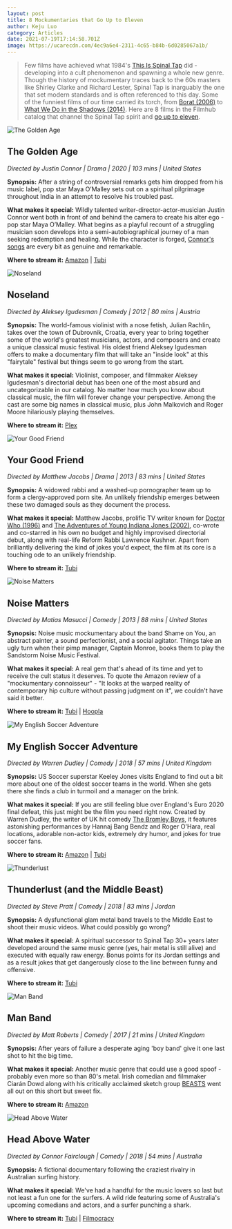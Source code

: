 ```yaml
---
layout: post
title: 8 Mockumentaries that Go Up to Eleven
author: Keju Luo
category: Articles
date: 2021-07-19T17:14:58.701Z
image: https://ucarecdn.com/4ec9a6e4-2311-4c65-b84b-6d0285067a1b/
---
```

> Few films have achieved what 1984's [This Is Spinal Tap](https://www.themoviedb.org/movie/11031-this-is-spinal-tap) did - developing into a cult phenomenon and spawning a whole new genre. Though the history of mockumentary traces back to the 60s masters like Shirley Clarke and Richard Lester, Spinal Tap is inarguably the one that set modern standards and is often referenced to this day. Some of the funniest films of our time carried its torch, from [Borat (2006)](https://www.themoviedb.org/movie/496-borat-cultural-learnings-of-america-for-make-benefit-glorious-nation-of-kazakhstan) to [What We Do in the Shadows (2014)](https://www.themoviedb.org/movie/246741-what-we-do-in-the-shadows). Here are 8 films in the Filmhub catalog that channel the Spinal Tap spirit and [go up to eleven](https://www.youtube.com/watch?v=4xgx4k83zzc).

![The Golden Age](https://ucarecdn.com/909d2465-8bae-4105-8009-33a1574d6518/-/resize/1460x/-/format/auto/-/quality/smart/ "The Golden Age")

## The Golden Age

*Directed by Justin Connor \| Drama \| 2020 \| 103 mins \| United States*

**Synopsis:** After a string of controversial remarks gets him dropped from his music label, pop star Maya O’Malley sets out on a spiritual pilgrimage throughout India in an attempt to resolve his troubled past.

**What makes it special:** Wildly talented writer-director-actor-musician Justin Connor went both in front of and behind the camera to create his alter ego - pop star Maya O’Malley. What begins as a playful recount of a struggling musician soon develops into a semi-autobiographical journey of a man seeking redemption and healing. While the character is forged, [Connor's songs](https://open.spotify.com/album/07XjsFJiag7qAIAH5UNAyr) are every bit as genuine and remarkable.

**Where to stream it:** [Amazon](https://www.amazon.com/Golden-Age-Justin-Connor/dp/B08M9Z1YKC/) \| [Tubi](https://tubitv.com/movies/562122/the-golden-age)

![Noseland](https://ucarecdn.com/ab2773d1-7723-47d8-acf5-bf91a6e6a548/-/resize/1460x/-/format/auto/-/quality/smart/ "Noseland")

## Noseland

_Directed by Aleksey Igudesman \| Comedy \| 2012 \| 80 mins \| Austria_

**Synopsis:** The world-famous violinist with a nose fetish, Julian Rachlin, takes over the town of Dubrovnik, Croatia, every year to bring together some of the world's greatest musicians, actors, and composers and create a unique classical music festival. His oldest friend Aleksey Igudesman offers to make a documentary film that will take an "inside look" at this "fairytale" festival but things seem to go wrong from the start.

**What makes it special:** Violinist, composer, and filmmaker Aleksey Igudesman's directorial debut has been one of the most absurd and uncategorizable in our catalog. No matter how much you know about classical music, the film will forever change your perspective. Among the cast are some big names in classical music, plus John Malkovich and Roger Moore hilariously playing themselves.

**Where to stream it:** [Plex](https://watch.plex.tv/movie/noseland)

![Your Good Friend](https://ucarecdn.com/eb4828b7-7105-4e9e-bd0b-b93dfa4d7537/-/resize/1460x/-/format/auto/-/quality/smart/ "Your Good Friend")

## Your Good Friend

*Directed by Matthew Jacobs \| Drama \| 2013 \| 83 mins \| United States*

**Synopsis:** A widowed rabbi and a washed-up pornographer team up to form a clergy-approved porn site. An unlikely friendship emerges between these two damaged souls as they document the process.

**What makes it special:** Matthew Jacobs, prolific TV writer known for [Doctor Who (1996)](https://www.themoviedb.org/movie/15691-doctor-who-the-movie) and [The Adventures of Young Indiana Jones (2002)](https://www.themoviedb.org/tv/661-the-young-indiana-jones-chronicles), co-wrote and co-starred in his own no budget and highly improvised directorial debut, along with real-life Reform Rabbi Lawrence Kushner. Apart from brilliantly delivering the kind of jokes you'd expect, the film at its core is a touching ode to an unlikely friendship.

**Where to stream it:** [Tubi](https://tubitv.com/movies/299639/your-good-friend)

![Noise Matters](https://ucarecdn.com/7609d3f0-45d3-419f-9554-144a704a90ca/-/resize/1460x/-/format/auto/-/quality/smart/ "Noise Matters")

## Noise Matters

*Directed by Matias Masucci \| Comedy \| 2013 \| 88 mins \| United States*

**Synopsis:** Noise music mockumentary about the band Shame on You, an abstract painter, a sound perfectionist, and a social agitator. Things take an ugly turn when their pimp manager, Captain Monroe, books them to play the Sandstorm Noise Music Festival.

**What makes it special:** A real gem that's ahead of its time and yet to receive the cult status it deserves. To quote the Amazon review of a "mockumentary connoisseur" - "It looks at the warped reality of contemporary hip culture without passing judgment on it", we couldn't have said it better.

**Where to stream it:** [Tubi](https://tubitv.com/movies/414067/noise-matters) \| [Hoopla](https://www.hoopladigital.com/title/11722677)

![My English Soccer Adventure](https://ucarecdn.com/d7009c52-c3a9-4880-8a1a-fe4d49a57794/-/resize/1460x/-/format/auto/-/quality/smart/ "My English Soccer Adventure")

## My English Soccer Adventure

*Directed by Warren Dudley \| Comedy \| 2018 \| 57 mins \| United Kingdom*

**Synopsis:** US Soccer superstar Keeley Jones visits England to find out a bit more about one of the oldest soccer teams in the world. When she gets there she finds a club in turmoil and a manager on the brink.

**What makes it special:** If you are still feeling blue over England's Euro 2020 final defeat, this just might be the film you need right now. Created by Warren Dudley, the writer of UK hit comedy [The Bromley Boys](https://www.themoviedb.org/movie/512747-the-bromley-boys), it features astonishing performances by Hannaj Bang Bendz and Roger O'Hara, real locations, adorable non-actor kids, extremely dry humor, and jokes for true soccer fans.

**Where to stream it:** [Amazon](https://www.amazon.com/English-Soccer-Adventure-Hannaj-Bendz/dp/B07NBT9P98/) \| [Tubi](https://tubitv.com/movies/594399/my-english-soccer-adventure?start=true)

![Thunderlust](https://ucarecdn.com/68c7c901-32ce-4525-992d-e7b2ebaea410/-/resize/1460x/-/format/auto/-/quality/smart/ "Thunderlust")

## Thunderlust (and the Middle Beast)

*Directed by Steve Pratt \| Comedy \| 2018 \| 83 mins \| Jordan*

**Synopsis:** A dysfunctional glam metal band travels to the Middle East to shoot their music videos. What could possibly go wrong?

**What makes it special:** A spiritual successor to Spinal Tap 30+ years later developed around the same music genre (yes, hair metal is still alive) and executed with equally raw energy. Bonus points for its Jordan settings and as a result jokes that get dangerously close to the line between funny and offensive.

**Where to stream it:** [Tubi](https://tubitv.com/movies/499605/thunderlust-and-the-middle-beast)

![Man Band](https://ucarecdn.com/60869f96-4392-42af-8f16-78951f09cc8c/-/resize/1460x/-/format/auto/-/quality/smart/ "Man Band")

## Man Band

*Directed by Matt Roberts \| Comedy \| 2017 \| 21 mins \| United Kingdom*

**Synopsis:** After years of failure a desperate aging 'boy band' give it one last shot to hit the big time.

**What makes it special:** Another music genre that could use a good spoof - probably even more so than 80's metal. Irish comedian and filmmaker Ciarán Dowd along with his critically acclaimed sketch group [BEASTS](https://www.youtube.com/user/BEASTScomedy) went all out on this short but sweet fix.

**Where to stream it:** [Amazon](https://www.amazon.com/Man-Band-Ciaran-Dowd/dp/B088BVS6RK/)

![Head Above Water](https://ucarecdn.com/94c8c6fc-dd33-4d4e-b79f-a1e3f2280245/-/resize/1460x/-/format/auto/-/quality/smart/ "Head Above Water")

## Head Above Water

*Directed by Connor Fairclough \| Comedy \| 2018 \| 54 mins \| Australia*

**Synopsis:** A fictional documentary following the craziest rivalry in Australian surfing history.

**What makes it special:** We've had a handful for the music lovers so last but not least a fun one for the surfers. A wild ride featuring some of Australia's upcoming comedians and actors, and a surfer punching a shark.

**Where to stream it:** [Tubi](https://tubitv.com/movies/499747/head-above-water?start=true) \| [Filmocracy](https://filmocracy.com/movie/NTJiZGNkYTItNDgwYS0xMWVhLTk3NGYtMDJhYzU3ODc3Mzlj/play)